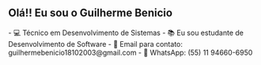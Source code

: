 <h2> Olá!! Eu sou o Guilherme Benicio </h2>
- 💻 Técnico em Desenvolvimento de Sistemas
- 📚 Eu sou estudante de Desenvolvimento de Software
- 📩 Email para contato: guilhermebenicio18102003@gmail.com
- 📲 WhatsApp: (55) 11 94660-6950
